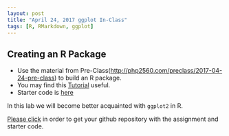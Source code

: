 ```yaml
---
layout: post
title: "April 24, 2017 ggplot In-Class"
tags: [R, RMarkdown, ggplot]
---
```





## Creating an R Package

- Use the material from Pre-Class(http://php2560.com/preclass/2017-04-24-pre-class) to build an R package.
- You may find this [Tutorial](http://stat545.com/packages04_foofactors-package-01.html) useful.
- Starter code is [here](https://classroom.github.com/assignment-invitations/7f924f9b4f0aa3856ec7673b5122bdfc)


In this lab we will become better acquainted with `ggplot2` in R. 

[Please click](https://classroom.github.com/group-assignment-invitations/5c8954890fcd279bfa559456fba2ed8a) in order to get your github repository with the assignment and starter code. 


